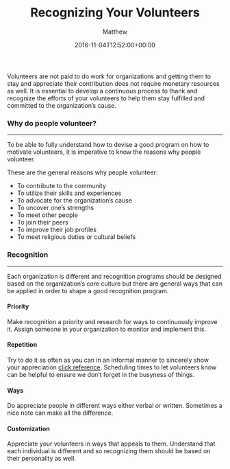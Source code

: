 ﻿---
id: 6031
title: Recognizing Your Volunteers
date: 2016-11-04T12:52:00+00:00
author: Matthew
layout: post
guid: http://processpa.com/?p=6031
permalink: /ExecutiveMatters/recognizing-your-volunteers/
---
Volunteers are not paid to do work for organizations and getting them to stay and appreciate their contribution does not require monetary resources as well. It is essential to develop a continuous process to thank and recognize the efforts of your volunteers to help them stay fulfilled and committed to the organization’s cause. 

### Why do people volunteer?

**** 

To be able to fully understand how to devise a good program on how to motivate volunteers, it is imperative to know the reasons why people volunteer. 

These are the general reasons why people volunteer: 

  * To contribute to the community
  * To utilize their skills and experiences
  * To advocate for the organization’s cause
  * To uncover one’s strengths
  * To meet other people
  * To join their peers
  * To improve their job profiles
  * To meet religious duties or cultural beliefs

### Recognition

**** 

Each organization is different and recognition programs should be designed based on the organization’s core culture but there are general ways that can be applied in order to shape a good recognition program. 

#### Priority

Make recognition a priority and research for ways to continuously improve it. Assign someone in your organization to monitor and implement this. 

#### Repetition

Try to do it as often as you can in an informal manner to sincerely show your appreciation [click reference](http://biturlz.com/bxxLkvd). Scheduling times to let volunteers know can be helpful to ensure we don’t forget in the busyness of things. 

#### Ways

Do appreciate people in different ways either verbal or written. Sometimes a nice note can make all the difference. 

#### Customization

Appreciate your volunteers in ways that appeals to them. Understand that each individual is different and so recognizing them should be based on their personality as well.